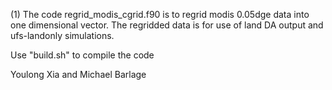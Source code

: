 (1) The code regrid_modis_cgrid.f90 is to regrid modis 0.05dge data into one dimensional vector. The regridded data is for use of land DA output and ufs-landonly simulations.

Use "build.sh" to compile the code

Youlong Xia and Michael Barlage

